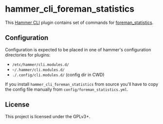 hammer_cli_foreman_statistics
=========================================

This [Hammer CLI](https://github.com/theforeman/hammer-cli) plugin contains
set of commands for [foreman_statistics](https://github.com/theforeman/foreman_statistics).

Configuration
-------------

Configuration is expected to be placed in one of hammer's configuration directories for plugins:
- `/etc/hammer/cli.modules.d/`
- `~/.hammer/cli.modules.d/`
- `./.config/cli.modules.d/` (config dir in CWD)

If you install `hammer_cli_foreman_statistics` from source you'll have to copy the config file manually
from `config/foreman_statistics.yml`.

License
-------

This project is licensed under the GPLv3+.